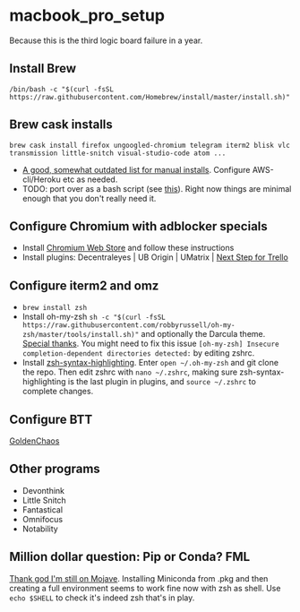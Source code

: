 # macbook_pro_setup
Because this is the third logic board failure in a year.

## Install Brew

```
/bin/bash -c "$(curl -fsSL https://raw.githubusercontent.com/Homebrew/install/master/install.sh)"
```

## Brew cask installs
```
brew cask install firefox ungoogled-chromium telegram iterm2 blisk vlc transmission little-snitch visual-studio-code atom ... 
```
* [A good, somewhat outdated list for manual installs](https://sourabhbajaj.com/mac-setup/Homebrew/Cask.html). Configure AWS-cli/Heroku etc as needed.
* TODO: port over as a bash script (see [this](https://gist.github.com/brunofbrito/13c29c9b1f7a833066a98522d4b826f7)). Right now things are minimal enough that you don't really need it. 

## Configure Chromium with adblocker specials
* Install [Chromium Web Store](https://ungoogled-software.github.io/ungoogled-chromium-wiki/faq#can-i-install-extensions-or-themes-from-the-chrome-webstore) and follow these instructions
* Install plugins: Decentraleyes | UB Origin | UMatrix | [Next Step for Trello](https://chrome.google.com/webstore/detail/next-step-for-trello/iajhmklhilkjgabejjemfbhmclgnmamf?hl=en)

## Configure iterm2 and omz
* ```brew install zsh```
* Install oh-my-zsh ```sh -c "$(curl -fsSL https://raw.githubusercontent.com/robbyrussell/oh-my-zsh/master/tools/install.sh)"``` and optionally the Darcula theme. [Special thanks](https://medium.com/ayuth/iterm2-zsh-oh-my-zsh-the-most-power-full-of-terminal-on-macos-bdb2823fb04c). You might need to fix this issue ```[oh-my-zsh] Insecure completion-dependent directories detected:``` by editing zshrc.
* Install [zsh-syntax-highlighting](https://github.com/zsh-users/zsh-syntax-highlighting). Enter ```open ~/.oh-my-zsh``` and git clone the repo. Then edit zshrc with ```nano ~/.zshrc```, making sure zsh-syntax-highlighting is the last plugin in plugins, and ```source ~/.zshrc``` to complete changes.

## Configure BTT
[GoldenChaos](https://community.folivora.ai/t/goldenchaos-btt-the-complete-touch-bar-ui-replacement/1281)

## Other programs
* Devonthink
* Little Snitch 
* Fantastical
* Omnifocus 
* Notability

## Million dollar question: Pip or Conda? FML

[Thank god I'm still on Mojave](https://stackoverflow.com/questions/58291108/conda-not-found-after-upgrading-to-macos-catalina).
Installing Miniconda from .pkg and then creating a full environment seems to work fine now with zsh as shell. Use ```echo $SHELL``` to check it's indeed zsh that's in play.
